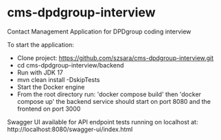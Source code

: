 # cms-dpdgroup-interview
Contact Management Application for DPDgroup coding interview

To start the application:
- Clone project: https://github.com/szsara/cms-dpdgroup-interview.git
- cd cms-dpdgroup-interview/backend
- Run with JDK 17
- mvn clean install -DskipTests
- Start the Docker engine
- From the root directory run: 'docker compose build' then 'docker compose up'
  the backend service should start on port 8080 and the frontend on port 3000



Swagger UI available for API endpoint tests running on localhost at: http://localhost:8080/swagger-ui/index.html

